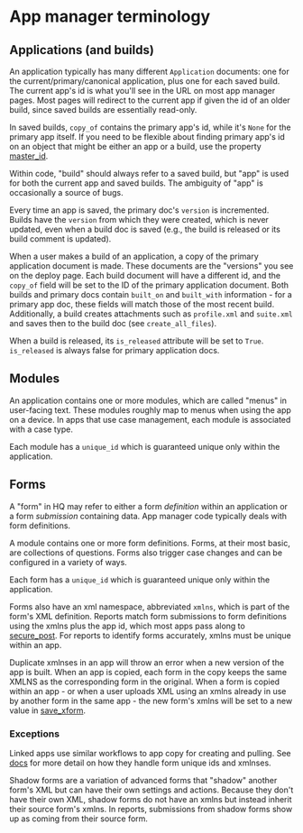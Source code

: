 # App manager terminology

## Applications (and builds)

An application typically has many different `Application` documents: 
one for the current/primary/canonical application, plus one for each saved build.
The current app's id is what you'll see in the URL on most app manager pages.
Most pages will redirect to the current app if given the id of an older build,
since saved builds are essentially read-only.

In saved builds, `copy_of` contains the primary app's id, while it's `None` for the primary app itself.
If you need to be flexible about finding primary app's id on an object that might be either an app or a build, use the property [master_id](https://github.com/dimagi/commcare-hq/blob/fd9f7aa24f25093683e17a69bb4a14f44d0e15b7/corehq/apps/app_manager/models.py#L4007).

Within code, "build" should always refer to a saved build,
but "app" is used for both the current app and saved builds.
The ambiguity of "app" is occasionally a source of bugs.

Every time an app is saved, the primary doc's `version` is incremented.
Builds have the `version` from which they were created, which is never updated,
even when a build doc is saved (e.g., the build is released or its build comment is updated).

When a user makes a build of an application, a copy of the primary
application document is made. These documents are the "versions" you see on
the deploy page. Each build document will have a different id, and the
`copy_of` field will be set to the ID of the primary application document.
Both builds and primary docs contain `built_on` and `built_with` information - for a primary
app doc, these fields will match those of the most recent build.
Additionally, a build creates attachments such as `profile.xml` and `suite.xml` and saves then to the build doc (see `create_all_files`).

When a build is released, its `is_released` attribute will be set to `True`.
`is_released` is always false for primary application docs.

## Modules

An application contains one or more modules, which are called "menus" in user-facing text. These modules roughly map to menus when using the app on a device. In apps that use case management, each module is associated with a case type.

Each module has a `unique_id` which is guaranteed unique only within the application.

## Forms

A "form" in HQ may refer to either a form *definition* within an application or a form *submission* containing data. App manager code typically deals with form definitions.

A module contains one or more form definitions. Forms, at their most basic, are collections of questions. Forms also trigger case changes and can be configured in a variety of ways.

Each form has a `unique_id` which is guaranteed unique only within the application.

Forms also have an xml namespace, abbreviated `xmlns`, which is part of the form's XML definition.
Reports match form submissions to form definitions using the xmlns plus the app id, which most apps pass along to
[secure_post](https://github.com/dimagi/commcare-hq/blob/5d9122ad2ba23986e6b4493eee0eab16cbcc868b/corehq/apps/receiverwrapper/views.py#L304).
For reports to identify forms accurately, xmlns must be unique within an app.


Duplicate xmlnses in an app will throw an error when a new version of the app is built. When an app is copied, each form in the copy keeps the same XMLNS as the corresponding form in the original. When a form is copied within an app - or when a user uploads XML using an xmlns already in use by another form in the same app - the new form's xmlns will be set to a new value in [save_xform](https://github.com/dimagi/commcare-hq/blob/170690a2fbf8039365fdca852911b4a57fd70a1e/corehq/apps/app_manager/util.py#L171).

### Exceptions
Linked apps use similar workflows to app copy for creating and pulling. See [docs](https://github.com/dimagi/commcare-hq/tree/master/corehq/apps/linked_domain#linked-applications) for more detail on how they handle form unique ids and xmlnses.

Shadow forms are a variation of advanced forms that "shadow" another form's XML but can have their own settings and
actions. Because they don't have their own XML, shadow forms do not have an xmlns but instead inherit their
source form's xmlns. In reports, submissions from shadow forms show up as coming from their source form.
